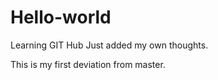 # Hello-world
Learning GIT Hub
Just added my own thoughts. 
>>
This is my first deviation from master. 
